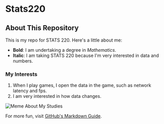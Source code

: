 # Stats220
## About This Repository

This is my repo for STATS 220. Here's a little about me:

- **Bold**: I am undertaking a degree in *Mathematics*.
- **Italic**: I am taking STATS 220 because I'm very interested in data and numbers.

### My Interests
1. When I play games, I open the data in the game, such as network latency and fps.
2. I am very interested in how data changes.

![Meme About My Studies](https://c.tenor.com/8druEACXt8AAAAd/tenor.gif) <!-- Use a different GIF URL here -->

For more fun, visit [GitHub's Markdown Guide](https://guides.github.com/features/mastering-markdown/).
